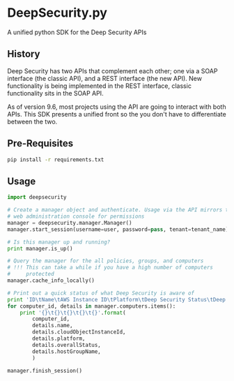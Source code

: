 # DeepSecurity.py

A unified python SDK for the Deep Security APIs

## History

Deep Security has two APIs that complement each other; one via a SOAP interface (the classic API), and a REST interface (the new API). New functionality is being implemented in the REST interface, classic functionality sits in the SOAP API.

As of version 9.6, most projects using the API are going to interact with both APIs. This SDK presents a unified front so the you don't have to differentiate between the two.

## Pre-Requisites

```bash
pip install -r requirements.txt
```

## Usage

```python
import deepsecurity

# Create a manager object and authenticate. Usage via the API mirrors the
# web administration console for permissions
manager = deepsecurity.manager.Manager()
manager.start_session(username=user, password=pass, tenant=tenant_name)

# Is this manager up and running?
print manager.is_up()

# Query the manager for the all policies, groups, and computers
# !!! This can take a while if you have a high number of computers
#     protected
manager.cache_info_locally()

# Print out a quick status of what Deep Security is aware of
print 'ID\tName\tAWS Instance ID\tPlatform\tDeep Security Status\tDeep Security Group'
for computer_id, details in manager.computers.items():
	print '{}\t{}\t{}\t{}\t{}'.format(
		computer_id, 
		details.name, 
		details.cloudObjectInstanceId, 
		details.platform,
		details.overallStatus,
		details.hostGroupName,
		)

manager.finish_session()
```